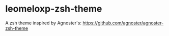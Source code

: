 # leomeloxp-zsh-theme
A zsh theme inspired by Agnoster's: https://github.com/agnoster/agnoster-zsh-theme
